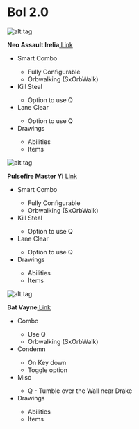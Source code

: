 Bol 2.0
=======

![alt tag](http://i.imgur.com/c7zDV7i.png)
<p><strong>Neo Assault Irelia</strong><a href="http://botoflegends.com/forum/topic/34715-scriptaddon-neo-assualt-irelia-04092014/" title="(Link)"> Link</a></p>
<ul>
<li>Smart Combo</li>
<ul>
<li>Fully Configurable</li>
<li>Orbwalking (SxOrbWalk)</li>
</ul>
<li>Kill Steal</li>
<ul>
<li>Option to use Q</li>
</ul>
<li>Lane Clear</li>
<ul>
<li>Option to use Q</li>
</ul>
<li>Drawings</li>
<ul>
<li>Abilities</li>
<li>Items</li>
</ul>
</ul>

![alt tag](http://i.imgur.com/zKYQNzQ.png)
<p><strong>Pulsefire Master Yi</strong><a href="http://botoflegends.com/forum/topic/34762-scriptaddon-pulsefire-master-yi-04092014/" title="(Link)"> Link</a></p>
<ul>
<li>Smart Combo</li>
<ul>
<li>Fully Configurable</li>
<li>Orbwalking (SxOrbWalk)</li>
</ul>
<li>Kill Steal</li>
<ul>
<li>Option to use Q</li>
</ul>
<li>Lane Clear</li>
<ul>
<li>Option to use Q</li>
</ul>
<li>Drawings</li>
<ul>
<li>Abilities</li>
<li>Items</li>
</ul>
</ul>

![alt tag](http://i.imgur.com/wLhGSr6.png)
<p><strong>Bat Vayne</strong><a href="http://botoflegends.com/forum/topic/34912-scriptaddon-bat-vayne-07092014/" title="(Link)"> Link</a></p>
<ul>
<li>Combo</li>
<ul>
<li>Use Q</li>
<li>Orbwalking (SxOrbWalk)</li>
</ul>
<li>Condemn</li>
<ul>
<li>On Key down</li>
<li>Toggle option</li>
</ul>
<li>Misc</li>
<ul>
<li>Q - Tumble over the Wall near Drake</li>
</ul>
<li>Drawings</li>
<ul>
<li>Abilities</li>
<li>Items</li>
</ul>
</ul>
